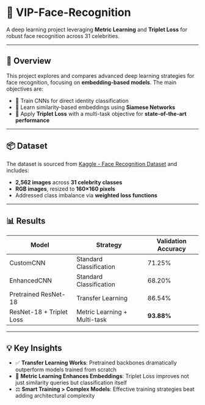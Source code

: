 # 🧠 VIP-Face-Recognition  
A deep learning project leveraging **Metric Learning** and **Triplet Loss** for robust face recognition across 31 celebrities.

---

## 🚀 Overview  
This project explores and compares advanced deep learning strategies for face recognition, focusing on **embedding-based models**. The main objectives are:

- 🎯 Train CNNs for direct identity classification  
- 🧬 Learn similarity-based embeddings using **Siamese Networks**  
- 🧲 Apply **Triplet Loss** with a multi-task objective for **state-of-the-art performance**

---

## 📦 Dataset  
The dataset is sourced from [Kaggle - Face Recognition Dataset](https://www.kaggle.com) and includes:

- **2,562 images** across **31 celebrity classes**  
- **RGB images**, resized to **160×160 pixels**  
- Addressed class imbalance via **weighted loss functions**

---
## 📊 Results  

| Model                     | Strategy                          | Validation Accuracy |
|--------------------------|-----------------------------------|---------------------|
| CustomCNN                | Standard Classification           | 71.25%              |
| EnhancedCNN              | Standard Classification           | 68.20%              |
| Pretrained ResNet-18     | Transfer Learning                 | 86.54%              |
| ResNet-18 + Triplet Loss | Metric Learning + Multi-task      | **93.88%**          |

---

## 💡 Key Insights  
- ✅ **Transfer Learning Works**: Pretrained backbones dramatically outperform models trained from scratch  
- 🔁 **Metric Learning Enhances Embeddings**: Triplet Loss improves not just similarity queries but classification itself  
- ⚖️ **Smart Training > Complex Models**: Effective training strategies beat adding architectural complexity  



